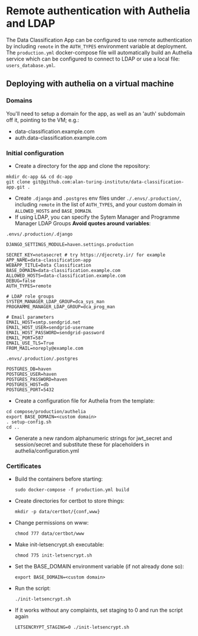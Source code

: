 # Remote authentication with Authelia and LDAP
The Data Classification App can be configured to use remote authentication by including `remote` in the `AUTH_TYPES` environment variable at deployment. The `production.yml` docker-compose file will automatically build an Authelia service which can be configured to connect to LDAP or use a local file: `users_database.yml`.

## Deploying with authelia on a virtual machine

### Domains
You'll need to setup a domain for the app, as well as an 'auth' subdomain off it, pointing to the VM; e.g.:
* data-classification.example.com
* auth.data-classification.example.com

### Initial configuration
* Create a directory for the app and clone the repository:
```
mkdir dc-app && cd dc-app
git clone git@github.com:alan-turing-institute/data-classification-app.git .
```
* Create `.django` and `.postgres` env files under `./.envs/.production/`, including `remote` in the list of `AUTH_TYPES`, and your custom domain in `ALLOWED_HOSTS` and `BASE_DOMAIN`. 
* If using LDAP, you can specify the Sytem Manager and Programme Manager LDAP Groups
**Avoid quotes around variables**:

`.envs/.production/.django`
```
DJANGO_SETTINGS_MODULE=haven.settings.production

SECRET_KEY=notasecret # try https://djecrety.ir/ for example
APP_NAME=data-classification-app
WEBAPP_TITLE=Data Classification
BASE_DOMAIN=data-classification.example.com
ALLOWED_HOSTS=data-classification.example.com
DEBUG=false
AUTH_TYPES=remote

# LDAP role groups
SYSTEM_MANAGER_LDAP_GROUP=dca_sys_man
PROGRAMME_MANAGER_LDAP_GROUP=dca_prog_man

# Email parameters
EMAIL_HOST=smtp.sendgrid.net
EMAIL_HOST_USER=sendgrid-username
EMAIL_HOST_PASSWORD=sendgrid-password
EMAIL_PORT=587
EMAIL_USE_TLS=True
FROM_MAIL=noreply@example.com
```

`.envs/.production/.postgres`
```
POSTGRES_DB=haven
POSTGRES_USER=haven
POSTGRES_PASSWORD=haven
POSTGRES_HOST=db
POSTGRES_PORT=5432
```

* Create a configuration file for Authelia from the template:
```
cd compose/production/authelia
export BASE_DOMAIN=<custom domain>
. setup-config.sh
cd ..
```
* Generate a new random alphanumeric strings for jwt_secret and session/secret and substitute these for placeholders in authelia/configuration.yml

### Certificates

* Build the containers before starting:

  `sudo docker-compose -f production.yml build`
* Create directories for certbot to store things:

  `mkdir -p data/certbot/{conf,www}`
* Change permissions on www:

  `chmod 777 data/certbot/www`
* Make init-letsencrypt.sh executable:

  `chmod 775 init-letsencrypt.sh`
* Set the BASE_DOMAIN environment variable (if not already done so):

  `export BASE_DOMAIN=<custom domain>`
* Run the script:
  
  `./init-letsencrypt.sh`
* If it works without any complaints, set staging to 0 and run the script again

  `LETSENCRYPT_STAGING=0 ./init-letsencrypt.sh`

